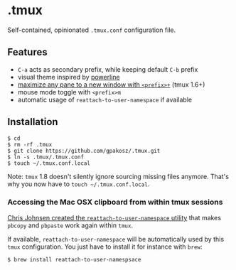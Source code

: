 .tmux
=====

Self-contained, opinionated `.tmux.conf` configuration file.

Features
--------

 - `C-a` acts as secondary prefix, while keeping default `C-b` prefix
 - visual theme inspired by [powerline](https://github.com/Lokaltog/powerline)
 - [maximize any pane to a new window with `<prefix>+`](http://pempek.net/articles/2013/04/14/maximizing-tmux-pane-new-window/) (tmux 1.6+)
 - mouse mode toggle with `<prefix>m`
 - automatic usage of `reattach-to-user-namespace` if available

Installation
------------

    $ cd
    $ rm -rf .tmux
    $ git clone https://github.com/gpakosz/.tmux.git
    $ ln -s .tmux/.tmux.conf
    $ touch ~/.tmux.conf.local

Note: `tmux` 1.8 doesn't silently ignore sourcing missing files anymore. That's
why you now have to `touch ~/.tmux.conf.local`.

### Accessing the Mac OSX clipboard from within tmux sessions

[Chris Johnsen created the `reattach-to-user-namespace`
utility](https://github.com/ChrisJohnsen/tmux-MacOSX-pasteboard) that makes
`pbcopy` and `pbpaste` work again within `tmux`.

If available, `reattach-to-user-namespace` will be automatically used by this
`tmux` configuration. You just have to install it for instance with `brew`:

    $ brew install reattach-to-user-namespsace
